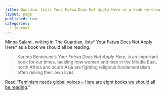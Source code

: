 ```yaml
---
title: Guardian lists Your Fatwa Does Not Apply Here as a book we should all be reading
layout: page
published: true
categories:
  - journal
---
```


Minna Salami, writing in The Guardian, lists*&nbsp;Your Fatwa Does Not Apply Here* as a book we should all be reading.

> Karima Bennoune’s *Your Fatwa Does Not Apply Here*, is an important book for our times, tackling how women and men in the Middle East, north Africa and south Asia are fighting religious fundamentalism often risking their own lives.

Read “[Feminism needs global voices – Here are eight books we should all be reading](http://www.theguardian.com/commentisfree/2015/dec/10/global-feminism-sweden-chimamanda-ngozi-adichie-authors).”&nbsp;
